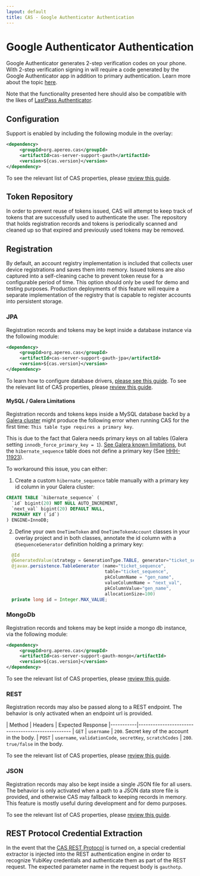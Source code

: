 ```yaml
---
layout: default
title: CAS - Google Authenticator Authentication
---
```


# Google Authenticator Authentication

Google Authenticator generates 2-step verification codes on your phone. With 2-step verification signing in will require a code generated by the Google Authenticator app in addition to primary authentication. Learn more about the topic [here](https://en.wikipedia.org/wiki/Google_Authenticator).

Note that the functionality presented here should also be compatible with the likes of [LastPass Authenticator](https://lastpass.com/auth).

## Configuration

Support is enabled by including the following module in the overlay:

```xml
<dependency>
     <groupId>org.apereo.cas</groupId>
     <artifactId>cas-server-support-gauth</artifactId>
     <version>${cas.version}</version>
</dependency>
```

To see the relevant list of CAS properties, please [review this guide](Configuration-Properties.html#google-authenticator).

## Token Repository

In order to prevent reuse of tokens issued, CAS will attempt to keep track of tokens that are successfully used to authenticate the user.
The repository that holds registration records and tokens is periodically scanned and cleaned up so that expired and previously used tokens
may be removed.

## Registration

By default, an account registry implementation is included that collects user device registrations and saves them into memory.
Issued tokens are also captured into a self-cleaning cache to prevent token reuse for a configurable period of time.
This option should only be used for demo and testing purposes. Production deployments of this feature will require a separate
implementation of the registry that is capable to register accounts into persistent storage.

### JPA

Registration records and tokens may be kept inside a database instance via the following module:

```xml
<dependency>
     <groupId>org.apereo.cas</groupId>
     <artifactId>cas-server-support-gauth-jpa</artifactId>
     <version>${cas.version}</version>
</dependency>
```

To learn how to configure database drivers, [please see this guide](JDBC-Drivers.html).
To see the relevant list of CAS properties, please [review this guide](Configuration-Properties.html#google-authenticator-jpa).

#### MySQL / Galera Limitations

Registration records and tokens keps inside a MySQL database backd by a [Galera cluster](http://galeracluster.com) might produce the following error when running CAS for the first time: `This table type requires a primary key`.

This is due to the fact that Galera needs primary keys on all tables (Galera setting `innodb_force_primary_key = 1`). [See Galera known limitations](https://mariadb.com/kb/en/mariadb/mariadb-galera-cluster-known-limitations/), but the `hibernate_sequence` table does not define a primary key (See [HHH-11923](https://hibernate.atlassian.net/browse/HHH-11923)).

To workaround this issue, you can either:

1. Create a custom `hibernate_sequence` table manually with a primary key id column in your Galera cluster:

```sql
CREATE TABLE `hibernate_sequence` (
  `id` bigint(20) NOT NULL AUTO_INCREMENT,
  `next_val` bigint(20) DEFAULT NULL,
  PRIMARY KEY (`id`)
) ENGINE=InnoDB;
```

2. Define your own `OneTimeToken` and `OneTimeTokenAccount` classes in your overlay project and in both classes, annotate the id column with a `@SequenceGenerator` definition holding a primary key:

```java
  @Id
  @GeneratedValue(strategy = GenerationType.TABLE, generator="ticket_sequence")
  @javax.persistence.TableGenerator (name="ticket_sequence", 
                                     table="ticket_sequence", 
                                     pkColumnName = "gen_name", 
                                     valueColumnName = "next_val", 
                                     pkColumnValue="gen_name", 
                                     allocationSize=100)
  private long id = Integer.MAX_VALUE;
```

### MongoDb

Registration records and tokens may be kept inside a mongo db instance, via the following module:

```xml
<dependency>
     <groupId>org.apereo.cas</groupId>
     <artifactId>cas-server-support-gauth-mongo</artifactId>
     <version>${cas.version}</version>
</dependency>
```

To see the relevant list of CAS properties, please [review this guide](Configuration-Properties.html#google-authenticator-mongodb).

### REST

Registration records may also be passed along to a REST endpoint.
The behavior is only activated when an endpoint url is provided.

| Method    | Headers             | Expected Response
|-----------|--------------------------------------------------
| `GET`     | `username`          | `200`. Secret key of the account in the body.
| `POST`    | `username`, `validationCode`, `secretKey`, `scratchCodes` | `200`. `true/false` in the body.

To see the relevant list of CAS properties, please [review this guide](Configuration-Properties.html#google-authenticator-rest).

### JSON

Registration records may also be kept inside a single JSON file for all users.
The behavior is only activated when a path to a JSON data store file is provided,
and otherwise CAS may fallback to keeping records in memory. This feature is mostly
useful during development and for demo purposes.

To see the relevant list of CAS properties, please [review this guide](Configuration-Properties.html#google-authenticator-json).

## REST Protocol Credential Extraction 

In the event that the [CAS REST Protocol](../protocol/REST-Protocol.html) is turned on, a special credential extractor is injected into the REST authentication engine in order to recognize YubiKey credentials and authenticate them as part of the REST request. The expected parameter name in the request body is `gauthotp`.
